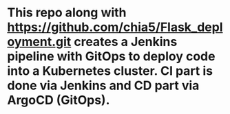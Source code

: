 # This repo along with https://github.com/chia5/Flask_deployment.git creates a Jenkins pipeline with GitOps to deploy code into a Kubernetes cluster. CI part is done via Jenkins and CD part via ArgoCD (GitOps).
